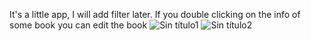 It's a little app, I will add filter later. If you double clicking on the info of some book you can edit the book
![Sin título1](https://github.com/user-attachments/assets/315d79d2-2e73-45f1-90a3-f2c5beccf7d1)
![Sin título2](https://github.com/user-attachments/assets/fbc217b5-dc1f-4b48-96a6-bfed4f7af03b)

